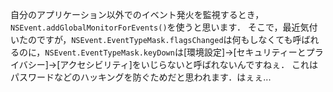 <!-- title:Swift：NSEvent.addGlobalMonitorの小話 -->

自分のアプリケーション以外でのイベント発火を監視するとき，`NSEvent.addGlobalMonitorForEvents()`を使うと思います．
そこで，最近気付いたのですが，`NSEvent.EventTypeMask.flagsChanged`は何もしなくても呼ばれるのに，`NSEvent.EventTypeMask.keyDown`は[環境設定]->[セキュリティーとプライバシー]->[アクセシビリティ]をいじらないと呼ばれないんですねぇ．
これはパスワードなどのハッキングを防ぐためだと思われます．はぇぇ...
